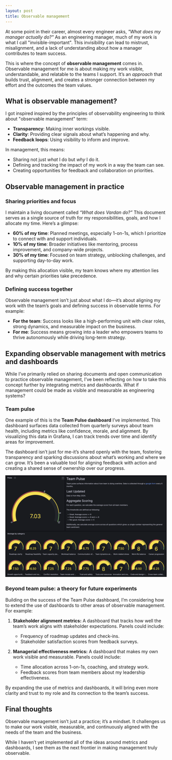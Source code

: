 ```yaml
---
layout: post
title: Observable management
---
```


At some point in their career, almost every engineer asks, *"What does my manager actually do?"* As an engineering manager, much of my work is what I call "invisible-important". This invisibility can lead to mistrust, misalignment, and a lack of understanding about how a manager contributes to team success.  

This is where the concept of **observable management** comes in. Observable management for me is about making my work visible, understandable, and relatable to the teams I support. It’s an _approach_ that builds trust, alignment, and creates a stronger connection between my effort and the outcomes the team values.  

## What is observable management?  

I got inspired inspired by the principles of observability engineering to think about "observable management" term:
- **Transparency**: Making inner workings visible.  
- **Clarity**: Providing clear signals about what’s happening and why.
- **Feedback loops**: Using visibility to inform and improve.

In management, this means:  
- Sharing not just *what* I do but *why* I do it.
- Defining and tracking the impact of my work in a way the team can see.
- Creating opportunities for feedback and collaboration on priorities.

## Observable management in practice  

### Sharing priorities and focus  

I maintain a living document called *“What does Vardan do?”* This document serves as a single source of truth for my responsibilities, goals, and how I allocate my time. Here’s a glimpse:  

- **60% of my time**: Planned meetings, especially 1-on-1s, which I prioritize to connect with and support individuals.  
- **10% of my time**: Broader initiatives like mentoring, process improvement, and company-wide projects.  
- **30% of my time**: Focused on team strategy, unblocking challenges, and supporting day-to-day work.  

By making this allocation visible, my team knows where my attention lies and why certain priorities take precedence.  

### Defining success together  

Observable management isn’t just about what I do—it’s about aligning my work with the team’s goals and defining success in observable terms. For example:  

- **For the team**: Success looks like a high-performing unit with clear roles, strong dynamics, and measurable impact on the business.  
- **For me**: Success means growing into a leader who empowers teams to thrive autonomously while driving long-term strategy.  

## Expanding observable management with metrics and dashboards  

While I’ve primarily relied on sharing documents and open communication to practice observable management, I’ve been reflecting on how to take this concept further by integrating metrics and dashboards. What if management could be made as visible and measurable as engineering systems? 

### Team pulse

One example of this is the **Team Pulse dashboard** I’ve implemented. This dashboard surfaces data collected from quarterly surveys about team health, including metrics like confidence, morale, and alignment. By visualizing this data in Grafana, I can track trends over time and identify areas for improvement.  

The dashboard isn’t just for me-it’s shared openly with the team, fostering transparency and sparking discussions about what’s working and where we can grow. It’s been a valuable tool for aligning feedback with action and creating a shared sense of ownership over our progress.  

<div align="center">
<img src="/images/team-pulse.png" alt="Team Pulse"/>
</div>

### Beyond team pulse: a theory for future experiments  

Building on the success of the Team Pulse dashboard, I’m considering how to extend the use of dashboards to other areas of observable management. For example:  

1. **Stakeholder alignment metrics:** A dashboard that tracks how well the team’s work aligns with stakeholder expectations. Panels could include:  
   - Frequency of roadmap updates and check-ins.  
   - Stakeholder satisfaction scores from feedback surveys.  

2. **Managerial effectiveness metrics:** A dashboard that makes my own work visible and measurable. Panels could include:  
   - Time allocation across 1-on-1s, coaching, and strategy work.  
   - Feedback scores from team members about my leadership effectiveness.  

By expanding the use of metrics and dashboards, it will bring even more clarity and trust to my role and its connection to the team’s success.

## Final thoughts  

Observable management isn’t just a practice; it’s a mindset. It challenges us to make our work visible, measurable, and continuously aligned with the needs of the team and the business.  

While I haven’t yet implemented all of the ideas around metrics and dashboards, I see them as the next frontier in making management truly observable.